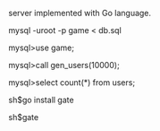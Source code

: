 server implemented with Go language.

mysql -uroot -p game < db.sql

mysql>use game;

mysql>call gen_users(10000);

mysql>select count(*) from users;

sh$go install gate

sh$gate
